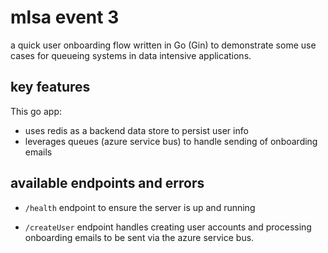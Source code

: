 # mlsa event 3

a quick user onboarding flow written in Go (Gin) to demonstrate some use cases for queueing systems in data intensive applications.

## key features

This go app:

- uses redis as a backend data store to persist user info
- leverages queues (azure service bus) to handle sending of onboarding emails

## available endpoints and errors

- `/health` endpoint to ensure the server is up and running

- `/createUser` endpoint handles creating user accounts and processing onboarding emails to be sent via the azure service bus.